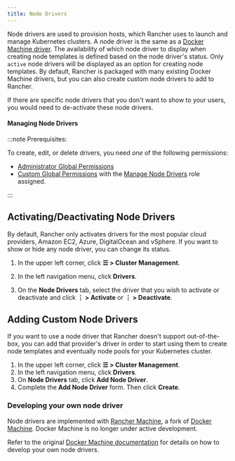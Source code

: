 ```yaml
---
title: Node Drivers
---
```


<head>
  <link rel="canonical" href="https://ranchermanager.docs.rancher.com/how-to-guides/new-user-guides/authentication-permissions-and-global-configuration/about-provisioning-drivers/manage-node-drivers"/>
</head>

Node drivers are used to provision hosts, which Rancher uses to launch and manage Kubernetes clusters. A node driver is the same as a [Docker Machine driver](https://docs.docker.com/machine/drivers/). The availability of which node driver to display when creating node templates is defined based on the node driver's status. Only `active` node drivers will be displayed as an option for creating node templates. By default, Rancher is packaged with many existing Docker Machine drivers, but you can also create custom node drivers to add to Rancher.

If there are specific node drivers that you don't want to show to your users, you would need to de-activate these node drivers.

#### Managing Node Drivers

:::note Prerequisites:

To create, edit, or delete drivers, you need _one_ of the following permissions:

- [Administrator Global Permissions](../manage-role-based-access-control-rbac/global-permissions.md)
- [Custom Global Permissions](../manage-role-based-access-control-rbac/global-permissions.md#custom-global-permissions) with the [Manage Node Drivers](../manage-role-based-access-control-rbac/global-permissions.md) role assigned.

:::

## Activating/Deactivating Node Drivers

By default, Rancher only activates drivers for the most popular cloud providers, Amazon EC2, Azure, DigitalOcean and vSphere. If you want to show or hide any node driver, you can change its status.

1. In the upper left corner, click **☰ > Cluster Management**.

2.  In the left navigation menu, click **Drivers**.

2.	On the **Node Drivers** tab, select the driver that you wish to activate or deactivate and click **⋮ > Activate** or **⋮ > Deactivate**.

## Adding Custom Node Drivers

If you want to use a node driver that Rancher doesn't support out-of-the-box, you can add that provider's driver in order to start using them to create node templates and eventually node pools for your Kubernetes cluster.

1. In the upper left corner, click **☰ > Cluster Management**.
1. In the left navigation menu, click **Drivers**.
1. On **Node Drivers** tab, click **Add Node Driver**.
1.	Complete the **Add Node Driver** form. Then click **Create**.

### Developing your own node driver

Node drivers are implemented with [Rancher Machine](https://github.com/rancher/machine), a fork of [Docker Machine](https://github.com/docker/machine). Docker Machine is no longer under active development.

Refer to the original [Docker Machine documentation](https://github.com/docker/docs/blob/vnext-engine/machine/overview.md) for details on how to develop your own node drivers.

